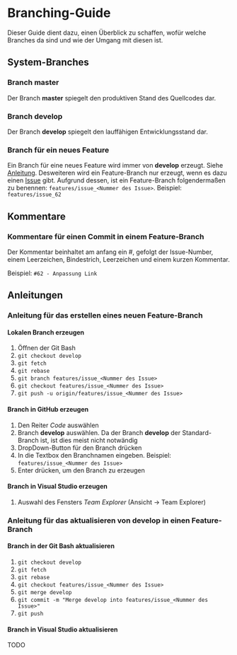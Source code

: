 # Branching-Guide

Dieser Guide dient dazu, einen Überblick zu schaffen, wofür welche Branches da sind und wie der Umgang mit diesen ist.

## System-Branches

### Branch master

Der Branch **master** spiegelt den produktiven Stand des Quellcodes dar.

### Branch develop

Der Branch **develop** spiegelt den lauffähigen Entwicklungsstand dar.

### Branch für ein neues Feature

Ein Branch für eine neues Feature wird immer von **develop** erzeugt. Siehe [Anleitung](branching_guide.md/#anleitung-f%C3%BCr-das-erstellen-eines-neuen-feature-branch).
Desweiteren wird ein Feature-Branch nur erzeugt, wenn es dazu einen [Issue](https://github.com/andrekirst/04_KataFahrplanauskunft/issues) gibt. Aufgrund dessen, ist ein Feature-Branch folgendermaßen zu benennen: `features/issue_<Nummer des Issue>`. Beispiel: `features/issue_62`

## Kommentare

### Kommentare für einen Commit in einem Feature-Branch

Der Kommentar beinhaltet am anfang ein #, gefolgt der Issue-Number, einem Leerzeichen, Bindestrich, Leerzeichen und einem kurzen Kommentar.

Beispiel: `#62 - Anpassung Link`

## Anleitungen

### Anleitung für das erstellen eines neuen Feature-Branch

#### Lokalen Branch erzeugen

1. Öffnen der Git Bash
1. `git checkout develop`
1. `git fetch`
1. `git rebase`
1. `git branch features/issue_<Nummer des Issue>`
1. `git checkout features/issue_<Nummer des Issue>`
1. `git push -u origin/features/issue_<Nummer des Issue>`

#### Branch in GitHub erzeugen

1. Den Reiter *Code* auswählen
1. Branch **develop** auswählen. Da der Branch **develop** der Standard-Branch ist, ist dies meist nicht notwändig
1. DropDown-Button für den Branch drücken
1. In die Textbox den Branchnamen eingeben. Beispiel: `features/issue_<Nummer des Issue>`
1. Enter drücken, um den Branch zu erzeugen

#### Branch in Visual Studio erzeugen

1. Auswahl des Fensters *Team Explorer* (Ansicht -> Team Explorer)

### Anleitung für das aktualisieren von **develop** in einen Feature-Branch

#### Branch in der Git Bash aktualisieren

1. `git checkout develop`
1. `git fetch`
1. `git rebase`
1. `git checkout features/issue_<Nummer des Issue>`
1. `git merge develop`
1. `git commit -m "Merge develop into features/issue_<Nummer des Issue>"`
1. `git push`

#### Branch in Visual Studio aktualisieren

TODO